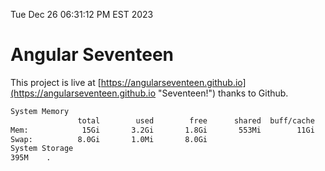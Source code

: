Tue Dec 26 06:31:12 PM EST 2023

# Angular Seventeen


This project is live at [https://angularseventeen.github.io](https://angularseventeen.github.io "Seventeen!") thanks to Github.

```bash
System Memory
               total        used        free      shared  buff/cache   available
Mem:            15Gi       3.2Gi       1.8Gi       553Mi        11Gi        12Gi
Swap:          8.0Gi       1.0Mi       8.0Gi
System Storage
395M	.
